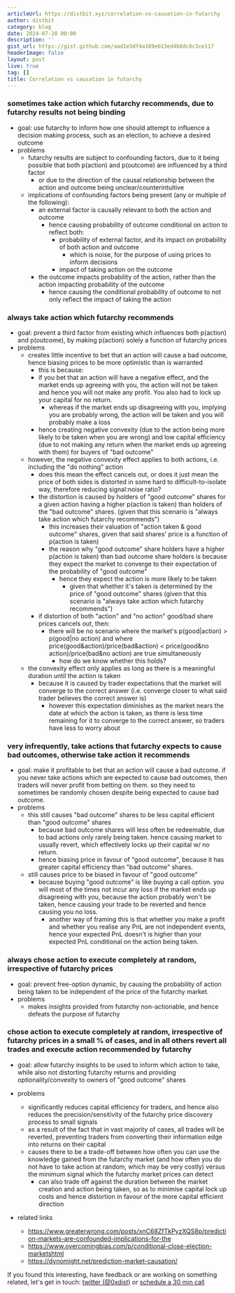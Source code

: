 ```yaml
---
articleUrl: https://distbit.xyz/correlation-vs-causation-in-futarchy
author: distbit
category: blog
date: 2024-07-20 00:00
description: ''
gist_url: https://gist.github.com/aad1e5df4a169eb13ed4b8dc0c3ce117
headerImage: false
layout: post
live: true
tag: []
title: Correlation vs causation in futarchy
---
```





### sometimes take action which futarchy recommends, due to futarchy results not being binding  
- goal: use futarchy to inform how one should attempt to influence a decision making process, such as an election, to achieve a desired outcome  
- problems  
    - futarchy results are subject to confounding factors, due to it being possible that both p(action) and p(outcome) are influenced by a third factor  
        - or due to the direction of the causal relationship between the action and outcome being unclear/counterintuitive  
    - implications of confounding factors being present (any or multiple of the following):  
        - an external factor is causally relevant to both the action and outcome  
            - hence causing probability of outcome conditional on action to reflect both:  
                - probability of external factor, and its impact on probability of both action and outcome  
                    - which is noise, for the purpose of using prices to inform decisions  
                - impact of taking action on the outcome  
        - the outcome impacts probability of the action, rather than the action impacting probability of the outcome  
            - hence causing the conditional probability of outcome to not only reflect the impact of taking the action  


### always take action which futarchy recommends  
- goal: prevent a third factor from existing which influences both p(action) and p(outcome), by making p(action) solely a function of futarchy prices  
- problems  
    - creates little incentive to bet that an action will cause a bad outcome, hence biasing prices to be more optimistic than is warranted  
        - this is because:  
        -  if you bet that an action will have a negative effect, and the market ends up agreeing with you, the action will not be taken and hence you will not make any profit. You also had to lock up your capital for no return.  
            - whereas if the market ends up disagreeing with you, implying you are probably wrong, the action will be taken and you will probably make a loss  
        - hence creating negative convexity (due to the action being more likely to be taken when you are wrong) and low capital efficiency (due to not making any return when the market ends up agreeing with them) for buyers of "bad outcome"  
    - however, the negative convexity effect applies to both actions, i.e. including the "do nothing" action  
        - does this mean the effect cancels out, or does it just mean the price of both sides is distorted in some hard to difficult-to-isolate way, therefore reducing signal:noise ratio?  
        - the distortion is caused by holders of "good outcome" shares for a given action having a higher p(action is taken) than holders of the "bad outcome" shares. (given that this scenario is "always take action which futarchy recommends")  
            - this increases their valuation of "action taken & good outcome" shares, given that said shares' price is a function of p(action is taken)  
            - the reason why "good outcome" share holders have a higher p(action is taken) than bad outcome share holders is because they expect the market to converge to their expectation of the probability of "good outcome"  
                - hence they expect the action is more likely to be taken  
                    - given that whether it's taken is determined by the price of "good outcome" shares (given that this scenario is "always take action which futarchy recommends")  
        - if distortion of both "action" and "no action" good/bad share prices cancels out, then:  
            - there will be no scenario where the market's p(good|action) > p(good|no action) and where price(good&action)/price(bad&action) < price(good&no action)/price(bad&no action) are true simultaneously  
                - how do we know whether this holds?  
    - the convexity effect only applies as long as there is a meaningful duration until the action is taken  
        - because it is caused by trader expectations that the market will converge to the correct answer (i.e. converge closer to what said trader believes the correct answer is)  
            - however this expectation diminishes as the market nears the date at which the action is taken, as there is less time remaining for it to converge to the correct answer, so traders have less to worry about  
            


### very infrequently, take actions that futarchy expects to cause bad outcomes, otherwise take action it recommends  
- goal: make it profitable to bet that an action will cause a bad outcome. if you never take actions which are expected to cause bad outcomes, then traders will never profit from betting on them. so they need to sometimes be randomly chosen despite being expected to cause bad outcome.  
- problems  
    - this still causes "bad outcome" shares to be less capital efficient than "good outcome" shares  
        - because bad outcome shares will less often be redeemable, due to bad actions only rarely being taken. hence causing market to usually revert, which effectively locks up their capital w/ no return.  
        - hence biasing price in favour of "good outcome", because it has greater capital efficiency than "bad outcome" shares.  
    - still causes price to be biased in favour of "good outcome"  
        - because buying "good outcome" is like buying a call option. you will most of the times not incur any loss if the market ends up disagreeing with you, because the action probably won't be taken, hence causing your trade to be reverted and hence causing you no loss.  
            - another way of framing this is that whether you make a profit and whether you realise any PnL are not independent events, hence your expected PnL doesn't is higher than your expected PnL conditional on the action being taken.  


### always chose action to execute completely at random, irrespective of futarchy prices  
- goal: prevent free-option dynamic, by causing the probability of action being taken to be independent of the price of the futarchy market.  
- problems  
    - makes insights provided from futarchy non-actionable, and hence defeats the purpose of futarchy  


### chose action to execute completely at random, irrespective of futarchy prices in a small % of cases, and in all others revert all trades and execute action recommended by futarchy  
- goal: allow futarchy insights to be used to inform which action to take, while also not distorting futarchy returns and providing optionality/convexity to owners of "good outcome" shares  
- problems  
    - significantly reduces capital efficiency for traders, and hence also reduces the precision/sensitivity of the futarchy price discovery process to small signals  
    - as a result of the fact that in vast majority of cases, all trades will be reverted, preventing traders from converting their information edge into returns on their capital  
    - causes there to be a trade-off between how often you can use the knowledge gained from the futarchy market (and how often you do not have to take action at random, which may be very costly) versus the minimum signal which the futarchy market prices can detect  
        - can also trade off against the duration between the market creation and action being taken, so as to minimise capital lock up costs and hence distortion in favour of the more capital efficient direction  
    

- related links  
    - https://www.greaterwrong.com/posts/xnC68ZfTkPyzXQS8p/prediction-markets-are-confounded-implications-for-the  
    - https://www.overcomingbias.com/p/conditional-close-election-marketshtml  
    - https://dynomight.net/prediction-market-causation/  

If you found this interesting, have feedback or are working on something related, let's get in touch: [twitter (@0xdist)](https://twitter.com/0xdist) or [schedule a 30 min call](https://cal.com/distbit/30min)